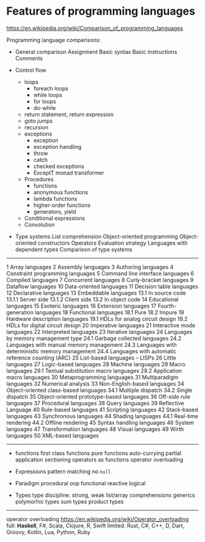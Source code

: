 # Features of programming languages

https://en.wikipedia.org/wiki/Comparison_of_programming_languages


Programming language comparisons:

* General comparison
Assignment
Basic syntax
Basic instructions
Comments

* Control flow
  * loops
    - foreach loops
    - while loops
    - for loops
    - do-while
  - return statement, return expression
  - goto jumps
  - recursion
  * exceptions
    - exception
    - exception handling
    - throw
    - catch
    - checked exceptions
    - ExceptT monad transformer
  * Procedures
    - functions
    - anonymous functions
    - lambda functions
    - higher-order functions
    - generators, yield
  - Conditional expressions
  - Convolution



* Type systems
List comprehension
Object-oriented programming
Object-oriented constructors
Operators
Evaluation strategy
Languages with dependent types
Comparison of type systems


---

1	Array languages
2	Assembly languages
3	Authoring languages
4	Constraint programming languages
5	Command line interface languages
6	Compiled languages
7	Concurrent languages
8	Curly-bracket languages
9	Dataflow languages
10	Data-oriented languages
11	Decision table languages
12	Declarative languages
13	Embeddable languages
13.1	In source code
13.1.1	Server side
13.1.2	Client side
13.2	In object code
14	Educational languages
15	Esoteric languages
16	Extension languages
17	Fourth-generation languages
18	Functional languages
18.1	Pure
18.2	Impure
19	Hardware description languages
19.1	HDLs for analog circuit design
19.2	HDLs for digital circuit design
20	Imperative languages
21	Interactive mode languages
22	Interpreted languages
23	Iterative languages
24	Languages by memory management type
24.1	Garbage collected languages
24.2	Languages with manual memory management
24.3	Languages with deterministic memory management
24.4	Languages with automatic reference counting (ARC)
25	List-based languages – LISPs
26	Little languages
27	Logic-based languages
28	Machine languages
29	Macro languages
29.1	Textual substitution macro languages
29.2	Application macro languages
30	Metaprogramming languages
31	Multiparadigm languages
32	Numerical analysis
33	Non-English-based languages
34	Object-oriented class-based languages
34.1	Multiple dispatch
34.2	Single dispatch
35	Object-oriented prototype-based languages
36	Off-side rule languages
37	Procedural languages
38	Query languages
39	Reflective Language
40	Rule-based languages
41	Scripting languages
42	Stack-based languages
43	Synchronous languages
44	Shading languages
44.1	Real-time rendering
44.2	Offline rendering
45	Syntax handling languages
46	System languages
47	Transformation languages
48	Visual languages
49	Wirth languages
50	XML-based languages

---

* functions
first class functions
pure functions
auto-currying
partial application
sectioning
operators as functions
operator overloading


* Expressions
pattern matching
no `null`

* Paradigm
procedural
oop
functional
reactive
logical

* Types
type discipline: strong, weak
list/array comprehensions
generics
polymorhic types
sum types
product types


-----


operator overloading
https://en.wikipedia.org/wiki/Operator_overloading
full: **Haskell**, F#, Scala, Clojure, R, Swift
limited: Rust, C#, C++, D, Dart, Groovy, Kotlin, Lua, Python, Ruby
